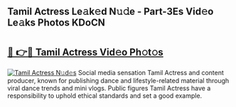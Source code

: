 ## Tamil Actress Le𝚊k𝚎d N𝚞𝚍e - Part-3Es Vid𝚎o Le𝚊ks Photos KDoCN

# <h2><a href="http://fbepmxg.evod.top/?m=Tamil+Actress">🔗 👉🔴 Tamil Actress Vid𝚎o Ph𝚘t𝚘s</a></h2>

[![Tamil Actress N𝚞d𝚎s](https://i.imgur.com/8V9OHl7.gif)](http://fbepmxg.evod.top/?m=Tamil+Actress)
Social media sensation Tamil Actress and content producer, known for publishing dance and lifestyle-related material through viral dance trends and mini vlogs. Public figures Tamil Actress have a responsibility to uphold ethical standards and set a good example. 
